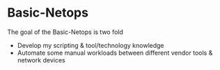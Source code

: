 # Basic-Netops

The goal of the Basic-Netops is two fold
- Develop my scripting & tool/technology knowledge
- Automate some manual workloads between different vendor tools & network devices
